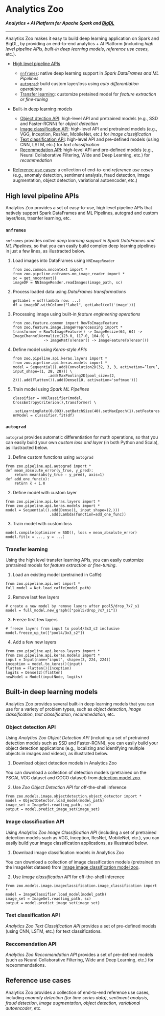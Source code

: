 # Analytics Zoo
#### *Analytics + AI Platform for Apache Spark and [BigDL](https://bigdl-project.github.io/master/#whitepaper/)*
___

Analytics Zoo makes it easy to build deep learning application on Spark and BigDL, by providing an end-to-end analytics + AI Platform (including *high level pipeline APIs*, *built-in deep learning models*, *reference use cases*, etc.).

- [High level pipeline APIs](#high-level-pipeline-apis)
  - [`nnframes`](#nnframes): native deep learning support in *Spark DataFrames and ML Pipelines*
  - [`autograd`](#autograd): build custom layer/loss using *auto differentiation operations* 
  - [Transfer learning](#transfer-learning): customize pretained model for *feature extraction or fine-tuning*
  
- [Built-in deep learning models](#built-in-deep-learning-models)
  - [Object dtection API](#object-detection-api): high-level API and pretrained models (e.g., SSD and Faster-RCNN) for *object detection*
  - [Image classification API](#image-classification-api): high-level API and pretrained models (e.g., VGG, Inception, ResNet, MobileNet, etc.) for *image classification*
  - [Text classification API](#text-classification-api): high-level API and pre-defined models (using CNN, LSTM, etc.) for *text classification*
  - [Recommedation API](#reccomendation-api): high-level API and pre-defined models (e.g., Neural Collaborative Filtering, Wide and Deep Learning, etc.) for *recommedation*
  
- [Reference use cases](#reference-use-cases): a collection of end-to-end *reference use cases* (e.g., anomaly detection, sentiment analysis, fraud detection, image augmentation, object detection, variational autoencoder, etc.)

## High level pipeline APIs
Analytics Zoo provides a set of easy-to-use, high level pipeline APIs that natively support Spark DataFrames and ML Pipelines, autograd and custom layer/loss, trasnfer learning, etc.

### `nnframes`
`nnframes` provides *native deep learning support in Spark DataFrames and ML Pipelines*, so that you can easily build complex deep learning pipelines in just a few lines, as illustracted below. 

1. Load images into DataFrames using `NNImageReader`
   ```
   from zoo.common.nncontext import *
   from zoo.pipeline.nnframes.nn_image_reader import *
   sc = get_nncontext()
   imageDF = NNImageReader.readImages(image_path, sc)
   ```

2. Process loaded data using *DataFrames transformations*
   ```
   getLabel = udf(lambda row: ...)
   df = imageDF.withColumn("label", getLabel(col('image')))
   ```

3. Processing image using built-in *feature engineering operations*
   ```
   from zoo.feature.common import RowToImageFeature
   from zoo.feature.image.imagePreprocessing import *
   transformer = RowToImageFeature() -> ImageResize(64, 64) -> ImageChannelNormalize(123.0, 117.0, 104.0) \
                 -> ImageMatToTensor() -> ImageFeatureToTensor())
   ```

4. Define model using *Keras-style APIs*
   ```
   from zoo.pipeline.api.keras.layers import *
   from zoo.pipeline.api.keras.models import *
   model = Sequential().add(Convolution2D(32, 3, 3, activation=’leru’, input_shape=(1, 28, 28))) \
                   .add(MaxPooling2D(pool_size=(2, 2))).add(Flatten()).add(Dense(10, activation='softmax')))
   ```

5. Train model using *Spark ML Pipelines*
   ```
   classifier = NNClassifier(model, CrossEntropyCriterion(),transformer) \
                   .setLearningRate(0.003).setBatchSize(40).setMaxEpoch(1).setFeaturesCol("image")
   nnModel = classifier.fit(df)
   ```
   
### `autograd`
`autograd` provides automatic differentiation for math operations, so that you can easily build your own *custom loss and layer* (in both Python and Scala), as illustracted below.

1. Define custom functions using `autograd`
```
from zoo.pipeline.api.autograd import *
def mean_absolute_error(y_true, y_pred):
    return mean(abs(y_true - y_pred), axis=1)
def add_one_func(x):
    return x + 1.0
```

2. Define model with custom layer
```
from zoo.pipeline.api.keras.layers import *
from zoo.pipeline.api.keras.models import *
model = Sequential().add(Dense(1, input_shape=(2,)))
                    .add(Lambda(function=add_one_func))
```

3. Train model with custom loss
```
model.compile(optimizer = SGD(), loss = mean_absolute_error)
model.fit(x = ..., y = ...)
```

### Transfer learning
Using the high level transfer learning APIs, you can easily customize pretrained models for *feature extraction or fine-tuning*.

1. Load an existing model (pretrained in Caffe)
```
from zoo.pipeline.api.net import *
full_model = Net.load_caffe(model_path)
```

2. Remove last few layers
```
# create a new model by remove layers after pool5/drop_7x7_s1
model = full_model.new_graph(["pool5/drop_7x7_s1"])
```

3. Freeze first few layers
```
# freeze layers from input to pool4/3x3_s2 inclusive
model.freeze_up_to(["pool4/3x3_s2"])
```

4. Add a few new layers
```
from zoo.pipeline.api.keras.layers import *
from zoo.pipeline.api.keras.models import *
input = Input(name="input", shape=(3, 224, 224))
inception = model.to_keras()(input)
flatten = Flatten()(inception)
logits = Dense(2)(flatten)
newModel = Model(inputNode, logits)
```

## Built-in deep learning models
Analytics Zoo provides several built-in deep learning models that you can use for a variety of problem types, such as *object detection*, *image classification*, *text classification*, *recommedation*, etc.

### Object detection API
Using *Analytics Zoo Object Detection API* (including a set of pretrained detection models such as SSD and Faster-RCNN), you can easily build your object detection applications (e.g., localizing and identifying multiple objects in images and videos), as illustrated below.

1. Download object detection models in Analytics Zoo

You can download a collection of detection models (pretrained on the PSCAL VOC dataset and COCO dataset) from [detection model zoo](docs/docs/models/objectdetection/README.md#download-link).

2. Use *Zoo Object Detection API* for off-the-shell inference
```
from zoo.models.image.objectdetection.object_detector import *
model = ObjectDetector.load_model(model_path)
image_set = ImageSet.read(img_path, sc)
output = model.predict_image_set(image_set)
```

### Image classification API
Using *Analytics Zoo Image Classification API* (including a set of pretrained detection models such as VGG, Inception, ResNet, MobileNet,  etc.), you can easily build your image classification applications, as illustrated below.

1. Download image classification models in Analytics Zoo

You can download a collection of image classification models (pretrained on the ImageNet dataset) from [image image classification model zoo](docs/docs/models/imageclassification/README.md#download-link).

2. Use *Image classification API* for off-the-shell inference
```
from zoo.models.image.imageclassification.image_classification import *
model = ImageClassifier.load_model(model_path)
image_set = ImageSet.read(img_path, sc)
output = model.predict_image_set(image_set)
```

### Text classification API
*Analytics Zoo Text Classification API* provides a set of pre-defined models (using CNN, LSTM, etc.) for text classifications.

### Reccomendation API
*Analytics Zoo Reccomendation API* provides a set of pre-defined models (such as Neural Collaborative Filtering, Wide and Deep Learning, etc.) for receommendations.

## Reference use cases
Analytics Zoo provides a collection of end-to-end reference use cases, including *anomaly detection (for time series data)*, *sentiment analysis*, *fraud detection*, *image augmentation*, *object detection*, *variational autoencoder*, etc.
